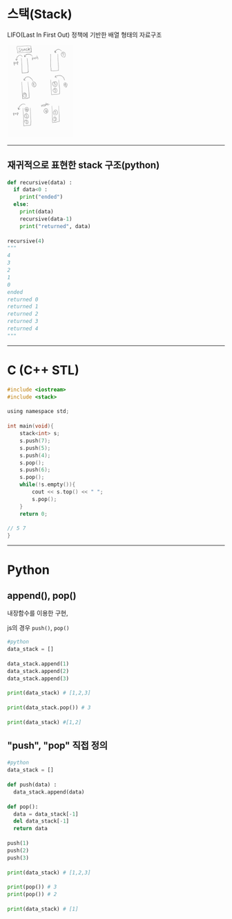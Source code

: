 # 스택(Stack)

LIFO(Last In First Out) 정책에 기반한 배열 형태의 자료구조

<img width="30%" src="./stack.jpg" />

---

## 재귀적으로 표현한 stack 구조(python)

```python
def recursive(data) :
  if data<0 :
    print("ended")
  else:
    print(data)
    recursive(data-1)
    print("returned", data)

recursive(4)
"""
4
3
2
1
0
ended
returned 0
returned 1
returned 2
returned 3
returned 4
"""
```

---

# C (C++ STL)

```c
#include <iostream>
#include <stack>

using namespace std;

int main(void){
    stack<int> s;
    s.push(7);
    s.push(5);
    s.push(4);
    s.pop();
    s.push(6);
    s.pop();
    while(!s.empty()){
        cout << s.top() << " ";
        s.pop();
    }
    return 0;

// 5 7
}

```

---

# Python

## append(), pop()

내장함수를 이용한 구현,

js의 경우 `push()`, `pop()`

```python
#python
data_stack = []

data_stack.append(1)
data_stack.append(2)
data_stack.append(3)

print(data_stack) # [1,2,3]

print(data_stack.pop()) # 3

print(data_stack) #[1,2]
```

## "push", "pop" 직접 정의

```python
#python
data_stack = []

def push(data) :
  data_stack.append(data)

def pop():
  data = data_stack[-1]
  del data_stack[-1]
  return data

push(1)
push(2)
push(3)

print(data_stack) # [1,2,3]

print(pop()) # 3
print(pop()) # 2

print(data_stack) # [1]

```
